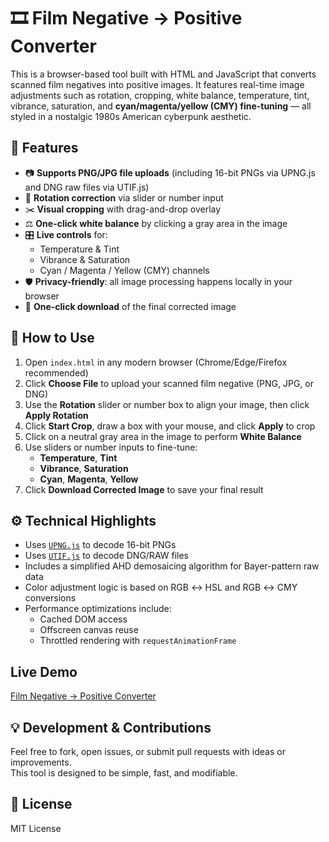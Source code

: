 # 🎞️ Film Negative → Positive Converter

This is a browser-based tool built with HTML and JavaScript that converts scanned film negatives into positive images. It features real-time image adjustments such as rotation, cropping, white balance, temperature, tint, vibrance, saturation, and **cyan/magenta/yellow (CMY) fine-tuning** — all styled in a nostalgic 1980s American cyberpunk aesthetic.

## 🌟 Features

- 📷 **Supports PNG/JPG file uploads** (including 16-bit PNGs via UPNG.js and DNG raw files via UTIF.js)
- 🔄 **Rotation correction** via slider or number input
- ✂️ **Visual cropping** with drag-and-drop overlay
- ⚖️ **One-click white balance** by clicking a gray area in the image
- 🎛️ **Live controls** for:
  - Temperature & Tint
  - Vibrance & Saturation
  - Cyan / Magenta / Yellow (CMY) channels
- 🛡️ **Privacy-friendly**: all image processing happens locally in your browser
- 💾 **One-click download** of the final corrected image

## 🚀 How to Use

1. Open `index.html` in any modern browser (Chrome/Edge/Firefox recommended)
2. Click **Choose File** to upload your scanned film negative (PNG, JPG, or DNG)
3. Use the **Rotation** slider or number box to align your image, then click **Apply Rotation**
4. Click **Start Crop**, draw a box with your mouse, and click **Apply** to crop
5. Click on a neutral gray area in the image to perform **White Balance**
6. Use sliders or number inputs to fine-tune:
   - **Temperature**, **Tint**
   - **Vibrance**, **Saturation**
   - **Cyan**, **Magenta**, **Yellow**
7. Click **Download Corrected Image** to save your final result

## ⚙️ Technical Highlights

- Uses [`UPNG.js`](https://github.com/photopea/UPNG.js) to decode 16-bit PNGs
- Uses [`UTIF.js`](https://github.com/photopea/UTIF.js) to decode DNG/RAW files
- Includes a simplified AHD demosaicing algorithm for Bayer-pattern raw data
- Color adjustment logic is based on RGB ↔ HSL and RGB ↔ CMY conversions
- Performance optimizations include:
  - Cached DOM access
  - Offscreen canvas reuse
  - Throttled rendering with `requestAnimationFrame`

## Live Demo

[Film Negative → Positive Converter](https://negative-converter.tokugai.com)

## 💡 Development & Contributions

Feel free to fork, open issues, or submit pull requests with ideas or improvements.  
This tool is designed to be simple, fast, and modifiable.

## 📄 License

MIT License